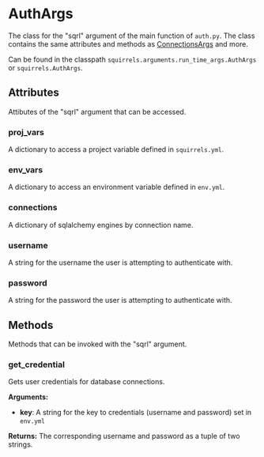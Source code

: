 # AuthArgs

The class for the "sqrl" argument of the main function of `auth.py`. The class contains the same attributes and methods as [ConnectionsArgs](./ConnectionsArgs) and more.

Can be found in the classpath `squirrels.arguments.run_time_args.AuthArgs` or `squirrels.AuthArgs`.

## Attributes

Attibutes of the "sqrl" argument that can be accessed.

### proj_vars

A dictionary to access a project variable defined in `squirrels.yml`.

### env_vars

A dictionary to access an environment variable defined in `env.yml`.

### connections

A dictionary of sqlalchemy engines by connection name.

### username

A string for the username the user is attempting to authenticate with.

### password

A string for the password the user is attempting to authenticate with.

## Methods

Methods that can be invoked with the "sqrl" argument.

### get_credential

Gets user credentials for database connections.

**Arguments:**

- **key**: A string for the key to credentials (username and password) set in `env.yml`

**Returns:** The corresponding username and password as a tuple of two strings.
